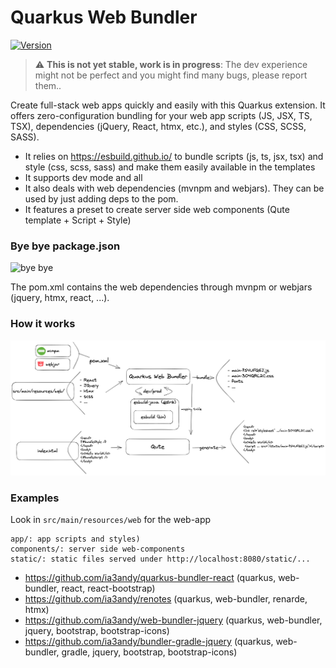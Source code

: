 # Quarkus Web Bundler

[![Version](https://img.shields.io/maven-central/v/io.quarkiverse.web-bundler/quarkus-web-bundler?logo=apache-maven&style=flat-square)](https://search.maven.org/artifact/io.quarkiverse.web-bundler/quarkus-web-bundler)

> :warning: **This is not yet stable, work is in progress**: The dev experience might not be perfect and you might find many bugs, please report them..

Create full-stack web apps quickly and easily with this Quarkus extension. It offers zero-configuration bundling for your web app scripts (JS, JSX, TS, TSX), dependencies (jQuery, React, htmx, etc.), and styles (CSS, SCSS, SASS).

- It relies on https://esbuild.github.io/ to bundle scripts (js, ts, jsx, tsx) and style (css, scss, sass) and make them easily available in the templates
- It supports dev mode and all
- It also deals with web dependencies (mvnpm and webjars). They can be used by just adding deps to the pom.
- It features a preset to create server side web components (Qute template + Script + Style)


### Bye bye package.json

![bye bye](https://media4.giphy.com/media/w89ak63KNl0nJl80ig/giphy.gif?cid=ecf05e47e4m3b8izbl3oc7yzpnjulxge9nnpmgwsobqg8vlk&ep=v1_gifs_search&rid=giphy.gif&ct=g)

The pom.xml contains the web dependencies through mvnpm or webjars (jquery, htmx, react, ...).


### How it works

![quarkus-web-bundler.png](./quarkus-web-bundler.png?raw=true)


### Examples


Look in `src/main/resources/web` for the web-app
```
app/: app scripts and styles)
components/: server side web-components
static/: static files served under http://localhost:8080/static/...
```

- https://github.com/ia3andy/quarkus-bundler-react (quarkus, web-bundler, react, react-bootstrap)
- https://github.com/ia3andy/renotes (quarkus, web-bundler, renarde, htmx)
- https://github.com/ia3andy/web-bundler-jquery (quarkus, web-bundler, jquery, bootstrap, bootstrap-icons)
- https://github.com/ia3andy/bundler-gradle-jquery (quarkus, web-bundler, gradle, jquery, bootstrap, bootstrap-icons)

